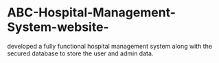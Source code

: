 # ABC-Hospital-Management-System-website-
developed a fully functional hospital management system along with the secured database to store the user and admin data.
